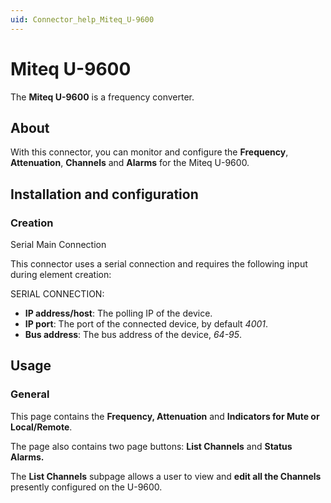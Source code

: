 ```yaml
---
uid: Connector_help_Miteq_U-9600
---
```


# Miteq U-9600

The **Miteq U-9600** is a frequency converter.

## About

With this connector, you can monitor and configure the **Frequency**, **Attenuation**, **Channels** and **Alarms** for the Miteq U-9600.

## Installation and configuration

### Creation

Serial Main Connection

This connector uses a serial connection and requires the following input during element creation:

SERIAL CONNECTION:

- **IP address/host**: The polling IP of the device.
- **IP port**: The port of the connected device, by default *4001*.
- **Bus address**: The bus address of the device, *64-95*.

## Usage

### General

This page contains the **Frequency, Attenuation** and **Indicators for Mute or Local/Remote**.

The page also contains two page buttons: **List Channels** and **Status Alarms.**

The **List Channels** subpage allows a user to view and **edit all the Channels** presently configured on the U-9600.
